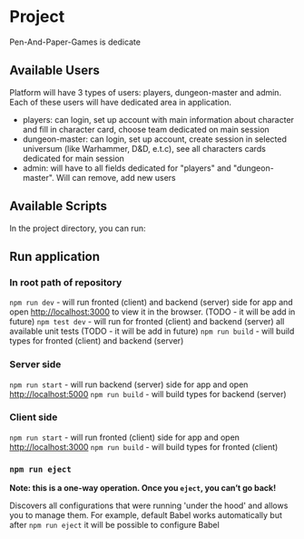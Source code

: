 # Project

Pen-And-Paper-Games is dedicate

## Available Users

Platform will have 3 types of users: players, dungeon-master and admin. Each of these users will have dedicated area in application.

- players: can login, set up account with main information about character and fill in character card, choose team dedicated on main session
- dungeon-master: can login, set up account, create session in selected universum (like Warhammer, D&D, e.t.c), see all characters cards dedicated for main session
- admin: will have to all fields dedicated for "players" and "dungeon-master". Will can remove, add new users

## Available Scripts

In the project directory, you can run:

## Run application

### In root path of repository

`npm run dev` - will run fronted (client) and backend (server) side for app and open [http://localhost:3000](http://localhost:3000) to view it in the browser.
(TODO - it will be add in future)
`npm test dev` - will run for fronted (client) and backend (server) all available unit tests
(TODO - it will be add in future)
`npm run build` - will build types for fronted (client) and backend (server)

### Server side

`npm run start` - will run backend (server) side for app and open [http://localhost:5000](http://localhost:5000)
`npm run build` - will build types for backend (server)

### Client side

`npm run start` - will run fronted (client) side for app and open [http://localhost:3000](http://localhost:3000)
`npm run build` - will build types for fronted (client)

### `npm run eject`

**Note: this is a one-way operation. Once you `eject`, you can’t go back!**

Discovers all configurations that were running 'under the hood' and allows you to manage them. For example, default Babel works automatically but after `npm run eject` it will be possible to configure Babel

